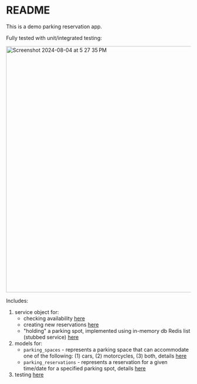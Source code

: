 # README

This is a demo parking reservation app.

Fully tested with unit/integrated testing:

<img width="670" alt="Screenshot 2024-08-04 at 5 27 35 PM" src="https://github.com/user-attachments/assets/317a1f21-5d7b-400c-bffe-ea60fb4f5595">

Includes:
1. service object for:
    - checking availability [here](https://github.com/watsonchang15/demo_parking/blob/main/app/services/reservation_service.rb#L10)
    - creating new reservations [here](https://github.com/watsonchang15/demo_parking/blob/main/app/services/reservation_service.rb#L14)
    - "holding" a parking spot, implemented using in-memory db Redis list (stubbed service) [here](https://github.com/watsonchang15/demo_parking/blob/main/app/services/reservation_service.rb#L27)
2. models for:
    - `parking_spaces` - represents a parking space that can accommodate one of the following: (1) cars, (2) motorcycles, (3) both, details [here](https://github.com/watsonchang15/demo_parking/blob/main/db/migrate/20240804211158_create_parking_spaces_table.rb)
    - `parking_reservations` - represents a reservation for a given time/date for a specified parking spot, details [here](https://github.com/watsonchang15/demo_parking/blob/main/db/migrate/20240804211207_create_parking_reservations_table.rb)
3. testing [here](https://github.com/watsonchang15/demo_parking/blob/main/spec/services/reservation_service_spec.rb)

